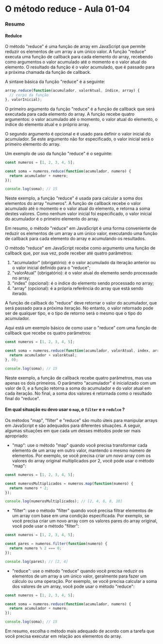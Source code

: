 <!--
Antes de publicar a issue, lembre-se de clicar na aba "Preview", para visualizar se a formatação está correta =)
-->

<!-- Escreva/insira as imagens após essa linha -->

# O método reduce - Aula 01-04

### Resumo

#### Redulce

O método "reduce" é uma função de array em JavaScript que permite reduzir os elementos de um array a um único valor. A função "reduce" executa uma função de callback para cada elemento do array, recebendo como argumentos o valor acumulado até o momento e o valor atual do elemento. O resultado da função é o valor acumulado, que é passado para a próxima chamada da função de callback.

A sintaxe básica da função "reduce" é a seguinte:

```javascript
array.reduce(function(acumulador, valorAtual, índice, array) {
  // corpo da função
}, valorInicial);
```

O primeiro argumento da função "reduce" é a função de callback que será executada para cada elemento do array. A função recebe quatro argumentos: o valor acumulado até o momento, o valor atual do elemento, o índice do elemento atual e o próprio array.

O segundo argumento é opcional e é usado para definir o valor inicial do acumulador. Se este argumento não for especificado, o valor inicial será o primeiro elemento do array.

Um exemplo de uso da função "reduce" é o seguinte:

```javascript
const numeros = [1, 2, 3, 4, 5];

const soma = numeros.reduce(function(acumulador, numero) {
  return acumulador + numero;
});

console.log(soma); // 15
```

Neste exemplo, a função "reduce" é usada para calcular a soma dos elementos do array "numeros". A função de callback recebe o valor acumulado até o momento e o valor atual do elemento, e retorna a soma destes valores. Como nenhum valor inicial foi especificado, o valor inicial do acumulador é o primeiro elemento do array.

Em resumo, o método "reduce" em JavaScript é uma forma conveniente de reduzir os elementos de um array a um único valor, executando uma função de callback para cada elemento do array e acumulando os resultados.

O método "reduce" em JavaScript recebe como argumento uma função de callback que, por sua vez, pode receber até quatro parâmetros:

1. "acumulador" (obrigatório): é o valor acumulado da iteração anterior ou o valor inicial definido para o "reduce";
2. "valorAtual" (obrigatório): é o valor atual do elemento sendo processado no array;
3. "index" (opcional): é o índice do elemento sendo processado no array;
4. "array" (opcional): é a própria referência do array que está sendo iterado.

A função de callback do "reduce" deve retornar o valor do acumulador, que será passado para a próxima iteração. No entanto, o valor retornado pode ser de qualquer tipo, e o tipo de retorno será o mesmo que o tipo do acumulador.

Aqui está um exemplo básico de como usar o "reduce" com uma função de callback que recebe os quatro parâmetros:

```javascript
const numeros = [1, 2, 3, 4, 5];

const soma = numeros.reduce(function(acumulador, valorAtual, index, array) {
  return acumulador + valorAtual;
}, 0);

console.log(soma); // 15
```

Neste exemplo, a função de callback recebe quatro parâmetros, mas usa apenas os dois primeiros. O parâmetro "acumulador" é inicializado com um valor de 0, e a função retorna a soma do acumulador e do valor atual em cada iteração. No final, a soma dos valores é retornada como o resultado final do "reduce".

#### Em qual situação eu devo usar o `map`, o `filter` e o `redulce` ?

Os métodos "map", "filter" e "reduce" são muito úteis para manipular arrays em JavaScript e são adequados para diferentes situações. A seguir, algumas situações em que cada um desses métodos pode ser mais apropriado:

- "map": use o método "map" quando você precisa transformar cada elemento de um array em outro valor, mantendo o mesmo número de elementos. Por exemplo, se você precisa criar um novo array com os valores do array original multiplicados por 2, você pode usar o método "map":

```javascript
const numeros = [1, 2, 3, 4, 5];

const numerosMultiplicados = numeros.map(function(numero) {
  return numero * 2;
});

console.log(numerosMultiplicados); // [2, 4, 6, 8, 10]
```

* "filter": use o método "filter" quando você precisa filtrar elementos de um array com base em uma condição especificada. Por exemplo, se você precisa criar um novo array com os valores pares do array original, você pode usar o método "filter":

```javascript
const numeros = [1, 2, 3, 4, 5];

const pares = numeros.filter(function(numero) {
  return numero % 2 === 0;
});

console.log(pares); // [2, 4]
```

* "reduce": use o método "reduce" quando você precisa reduzir os elementos de um array a um único valor, geralmente para fazer um cálculo ou uma operação. Por exemplo, se você precisa calcular a soma dos valores de um array, você pode usar o método "reduce":

```javascript
const numeros = [1, 2, 3, 4, 5];

const soma = numeros.reduce(function(acumulador, numero) {
  return acumulador + numero;
});

console.log(soma); // 15
```

Em resumo, escolha o método mais adequado de acordo com a tarefa que você precisa executar em relação aos elementos do array.

